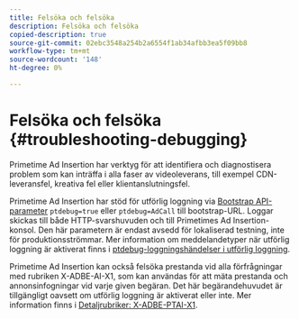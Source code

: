 ```yaml
---
title: Felsöka och felsöka
description: Felsöka och felsöka
copied-description: true
source-git-commit: 02ebc3548a254b2a6554f1ab34afbb3ea5f09bb8
workflow-type: tm+mt
source-wordcount: '148'
ht-degree: 0%

---
```


# Felsöka och felsöka {#troubleshooting-debugging}

Primetime Ad Insertion har verktyg för att identifiera och diagnostisera problem som kan inträffa i alla faser av videoleverans, till exempel CDN-leveransfel, kreativa fel eller klientanslutningsfel.

Primetime Ad Insertion har stöd för utförlig loggning via [Bootstrap API-parameter](/help/primetime-ad-insertion/technical-reference/bootstrap-api.md) `ptdebug=true` eller `ptdebug=AdCall` till bootstrap-URL. Loggar skickas till både HTTP-svarshuvuden och till Primetimes Ad Insertion-konsol. Den här parametern är endast avsedd för lokaliserad testning, inte för produktionsströmmar. Mer information om meddelandetyper när utförlig loggning är aktiverat finns i [ptdebug-loggningshändelser i utförlig loggning](verbose-logging.md#ptdebug-logging-events).

Primetime Ad Insertion kan också felsöka prestanda vid alla förfrågningar med rubriken X-ADBE-AI-X1, som kan användas för att mäta prestanda och annonsinfogningar vid varje given begäran. Det här begärandehuvudet är tillgängligt oavsett om utförlig loggning är aktiverat eller inte. Mer information finns i [Detaljrubriker: X-ADBE-PTAI-X1](debugging-headers.md).
